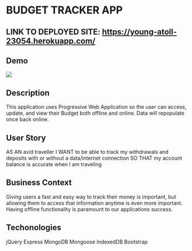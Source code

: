 # BUDGET TRACKER APP

## LINK TO DEPLOYED SITE: https://young-atoll-23054.herokuapp.com/

## Demo
<img src="assets/gif.gif">

## Description
This application uses Progressive Web Application so the user can access, update, and view their Budget both offline and online. Data will repopulate once back online. 


## User Story
AS AN avid traveller
I WANT to be able to track my withdrawals and deposits with or without a data/internet connection
SO THAT my account balance is accurate when I am traveling

## Business Context

Giving users a fast and easy way to track their money is important, but allowing them to access that information anytime is even more important. Having offline functionality is paramount to our applications success.

## Techonologies
jQuery
Express
MongoDB
Mongoose
IndexedDB
Bootstrap



